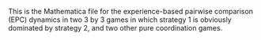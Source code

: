 This is the Mathematica file for the experience-based pairwise comparison (EPC) dynamics in two 3 by 3 games in which strategy 1 is obviously dominated by strategy 2, and two other pure coordination games. 
